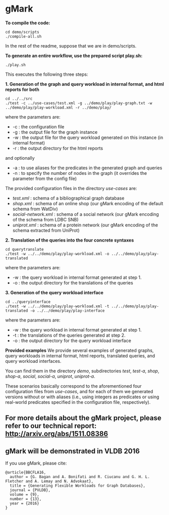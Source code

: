 # gMark

**To compile the code:**

    cd demo/scripts
    ./compile-all.sh

In the rest of the readme, suppose that we are in demo/scripts.

**To generate an entire workflow, use the prepared script play.sh:**

    ./play.sh

This executes the following three steps:

**1. Generation of the graph and query workload in internal format, and html reports for both**

    cd ../../src
    ./test -c ../use-cases/test.xml -g ../demo/play/play-graph.txt -w ../demo/play/play-workload.xml -r ../demo/play/

where the parameters are:
- -c : the configuration file
- -g : the output file for the graph instance
- -w : the output file for the query workload generated on this instance (in internal format)
- -r : the output directory for the html reports

and optionally

- -a : to use aliases for the predicates in the generated graph and queries
- -n : to specify the number of nodes in the graph (it overrides the parameter from the config file)

The provided configuration files in the directory *use-cases* are:
- *test.xml* : schema of a bibliographical graph database
- *shop.xml* : schema of an online shop (our gMark encoding of the default schema from WatDiv)
- *social-network.xml* : schema of a social network (our gMark encoding of the schema from LDBC SNB)
- *uniprot.xml* : schema of a protein network (our gMark encoding of the schema extracted from UniProt)

**2. Translation of the queries into the four concrete syntaxes**

    cd querytranslate
    ./test -w ../../demo/play/play-workload.xml -o ../../demo/play/play-translated

where the parameters are:
- -w : the query workload in internal format generated at step 1.
- -o : the output directory for the translations of the queries

**3. Generation of the query workload interface**

    cd ../queryinterface
    ./test -w ../../demo/play/play-workload.xml -t ../../demo/play/play-translated -o ../../demo/play/play-interface

where the parameters are:
- -w : the query workload in internal format generated at step 1.
- -t : the translations of the queries generated at step 2.
- -o : the output directory for the query workload interface

**Provided examples**
We provide several examples of generated graphs, query workloads in internal format, html reports, translated queries, and query workload interfaces.

You can find them in the directory *demo*, subdirectories *test*, *test-a*, *shop*, *shop-a*, *social*, *social-a*, *uniprot*, *uniprot-a*. 

These scenarios basically correspond to the aforementioned four configuration files from *use-cases*, and for each of them we generated versions without or with aliases (i.e., using integers as predicates or using real-world predicates specified in the configuration file, respectively).


## For more details about the gMark project, please refer to our technical report: http://arxiv.org/abs/1511.08386


## gMark will be demonstrated in VLDB 2016

If you use gMark, please cite:

    @article{BBCFLA16,
      author = {G. Bagan and A. Bonifati and R. Ciucanu and G. H. L. Fletcher and A. Lemay and N. Advokaat},
      title = {Generating Flexible Workloads for Graph Databases},
      journal = {PVLDB},
      volume = {9},
      number = {13},
      year = {2016}
    }


